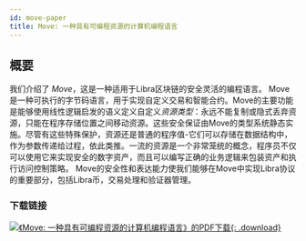 ```yaml
---
id: move-paper
title: Move: 一种具有可编程资源的计算机编程语言
---
```


<!-- hide the table of contents --><style>.toc-headings {display: none !important; visibility: hidden !important;}</style>

## 概要

我们介绍了 *Move*，这是一种适用于Libra区块链的安全灵活的编程语言。 Move是一种可执行的字节码语言，用于实现自定义交易和智能合约。Move的主要功能是能够使用线性逻辑启发的语义定义自定义*资源类型*：永远不能复制或隐式丢弃资源，只能在程序存储位置之间移动资源。这些安全保证由Move的类型系统静态实施。尽管有这些特殊保护，资源还是普通的程序值-它们可以存储在数据结构中，作为参数传递给过程，依此类推。一流的资源是一个非常笼统的概念，程序员不仅可以使用它来实现安全的数字资产，而且可以编写正确的业务逻辑来包装资产和执行访问控制策略。 Move的安全性和表达能力使我们能够在Move中实现Libra协议的重要部分，包括Libra币，交易处理和验证器管理。


### 下载链接

[![《Move: 一种具有可编程资源的计算机编程语言》的PDF下载](assets/illustrations/move-language-pdf.png){: .download}](assets/papers/libra-move-a-language-with-programmable-resources.pdf)
